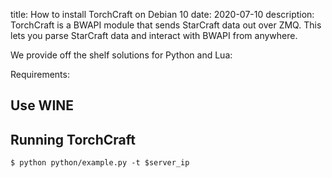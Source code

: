 title: How to install TorchCraft on Debian 10 
date: 2020-07-10
description: TorchCraft is a BWAPI module that sends StarCraft data out over ZMQ. This lets you parse StarCraft data and interact with BWAPI from anywhere. 

We provide off the shelf solutions for Python and Lua:

Requirements:

## Use WINE

## Running TorchCraft

`$ python python/example.py -t $server_ip`

